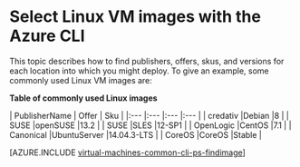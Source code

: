 <properties
    pageTitle="Select Linux VM images with the Azure  CLI | Azure"
    description="Learn how to determine the publisher, offer, and SKU for images when creating a Linux virtual machine with the Resource Manager deployment model."
    services="virtual-machines-linux"
    documentationcenter=""
    author="squillace"
    manager="timlt"
    editor=""
    tags="azure-resource-manager" />
<tags
    ms.assetid="7a858e38-4f17-4e8e-a28a-c7f801101721"
    ms.service="virtual-machines-linux"
    ms.devlang="na"
    ms.topic="article"
    ms.tgt_pltfrm="vm-linux"
    ms.workload="infrastructure"
    ms.date="08/23/2016"
    wacn.date=""
    ms.author="rasquill" />

# Select Linux VM images with the Azure CLI
This topic describes how to find publishers, offers, skus, and versions for each location into which you might deploy. To give an example, some commonly used Linux VM images are:

**Table of commonly used Linux images**

| PublisherName | Offer | Sku |
|:--- |:--- |:--- |:--- |
| credativ |Debian |8 |
| SUSE |openSUSE |13.2 |
| SUSE |SLES |12-SP1 |
| OpenLogic |CentOS |7.1 |
| Canonical |UbuntuServer |14.04.3-LTS |
| CoreOS |CoreOS |Stable |

[AZURE.INCLUDE [virtual-machines-common-cli-ps-findimage](../../includes/virtual-machines-common-cli-ps-findimage.md)]

